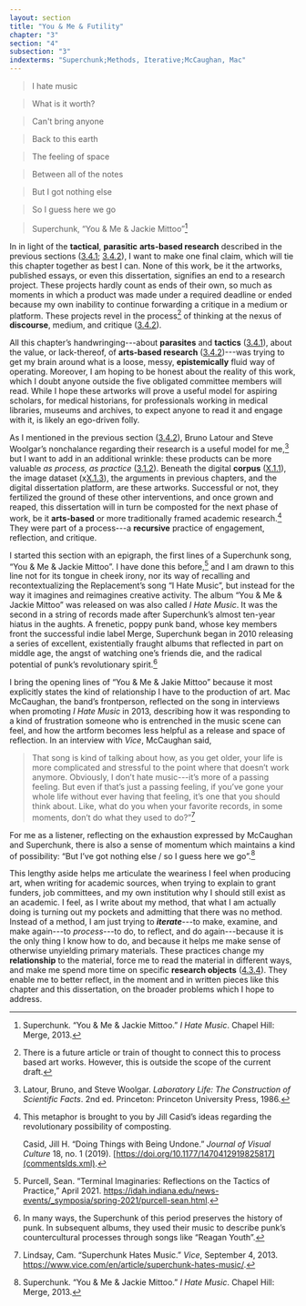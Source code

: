 ```yaml
---
layout: section
title: "You & Me & Futility"
chapter: "3"
section: "4"
subsection: "3"
indexterms: "Superchunk;Methods, Iterative;McCaughan, Mac"
---
```


>I hate music

>What is it worth?

>Can't bring anyone

>Back to this earth

>The feeling of space

>Between all of the notes

>But I got nothing else

>So I guess here we go

>  Superchunk, “You & Me & Jackie Mittoo”[^fn1]

In in light of the <span data-tooltip aria-haspopup="true" class="has-tip" data-disable-hover="false" tabindex="1" data-title="The term tactics comes from the philosophy of Michel de Certeau, and refers to political action taken that has no impact on broader cultural and political struggles."><b>tactical</b></span>, <span data-tooltip aria-haspopup="true" class="has-tip" data-disable-hover="false" tabindex="1" data-title="The term 'parasite' comes from the tripartite ontology argued for by Michel Serres. It refers to systems of being in which things thought in opposition are linked through their dependence on one another."><b>parasitic</b></span> <span data-tooltip aria-haspopup="true" class="has-tip" data-disable-hover="false" tabindex="1" data-title="Arts-based methods refer to any research method that applies creative activity as a research method. This can include traditional arts like painting, sculpture, or dance, or more complex conceptual or multi-media approaches."><b>arts-based research</b></span> described in the previous sections (<a href="{{ site.baseurl }}/dissertation/3_4_1">3.4.1</a>; <a href="{{ site.baseurl }}/dissertation/3_4_2">3.4.2</a>), I want to make one final claim, which will tie this chapter together as best I can. None of this work, be it the artworks, published essays, or even this dissertation, signifies an end to a research project. These projects hardly count as ends of their own, so much as moments in which a product was made under a required deadline or ended because my own inability to continue forwarding a critique in a medium or platform. These projects revel in the process[^fn2] of thinking at the nexus of <span data-tooltip aria-haspopup="true" class="has-tip" data-disable-hover="false" tabindex="1" data-title="Discourse refers to a scholarly conversation which occurs in a field of knowledge production. I use it in a Foucauldian sense, to convey the agreed upon modes and objects of discussion which are taken for granted in a community or scholarly field."><b>discourse</b></span>, medium, and critique (<a href="{{ site.baseurl }}/dissertation/3_4_2">3.4.2</a>).

All this chapter’s handwringing---about <span data-tooltip aria-haspopup="true" class="has-tip" data-disable-hover="false" tabindex="1" data-title="The term 'parasite' comes from the tripartite ontology argued for by Michel Serres. It refers to systems of being in which things thought in opposition are linked through their dependence on one another."><b>parasites</b></span> and <span data-tooltip aria-haspopup="true" class="has-tip" data-disable-hover="false" tabindex="1" data-title="The term tactics comes from the philosophy of Michel de Certeau, and refers to political action taken that has no impact on broader cultural and political struggles."><b>tactics</b></span> (<a href="{{ site.baseurl }}/dissertation/3_4_1">3.4.1</a>), about the value, or lack-thereof, of <span data-tooltip aria-haspopup="true" class="has-tip" data-disable-hover="false" tabindex="1" data-title="Arts-based methods refer to any research method that applies creative activity as a research method. This can include traditional arts like painting, sculpture, or dance, or more complex conceptual or multi-media approaches."><b>arts-based research</b></span> (<a href="{{ site.baseurl }}/dissertation/3_4_2">3.4.2</a>)---was trying to get my brain around what is a loose, messy, <span data-tooltip aria-haspopup="true" class="has-tip" data-disable-hover="false" tabindex="1" data-title="Epistemics is a philosophical term referring to the study of knowledge. I use it to talk about the entwined practices of scientific culture, its arguments, and its methodologies."><b>epistemically</b></span> fluid way of operating. Moreover, I am hoping to be honest about the reality of this work, which I doubt anyone outside the five obligated committee members will read. While I hope these artworks will prove a useful model for aspiring scholars, for medical historians, for professionals working in medical libraries, museums and archives, to expect anyone to read it and engage with it, is likely an ego-driven folly. 

As I mentioned in the previous section (<a href="{{ site.baseurl }}/dissertation/3_4_2">3.4.2</a>), Bruno Latour and Steve Woolgar’s nonchalance regarding their research is a useful model for me,[^fn3] but I want to add in an additional wrinkle: these products can be more valuable *as process, as practice* (<a href="{{ site.baseurl }}/dissertation/3_1_2">3.1.2</a>). Beneath the digital <span data-tooltip aria-haspopup="true" class="has-tip" data-disable-hover="false" tabindex="1" data-title="A corpus refers to a collection of texts used for computational analysis."><b>corpus</b></span> (<a href="{{ site.baseurl }}/dissertation/X_1_1">X.1.1</a>), the image dataset (x<a href="{{ site.baseurl }}/dissertation/X_1_3">X.1.3</a>), the arguments in previous chapters, and the digital dissertation platform, are these artworks. Successful or not, they fertilized the ground of these other interventions, and once grown and reaped, this dissertation will in turn be composted for the next phase of work, be it <span data-tooltip aria-haspopup="true" class="has-tip" data-disable-hover="false" tabindex="1" data-title="Arts-based methods refer to any research method that applies creative activity as a research method. This can include traditional arts like painting, sculpture, or dance, or more complex conceptual or multi-media approaches."><b>arts-based</b></span> or more traditionally framed academic research.[^fn4] They were part of a process---a <span data-tooltip aria-haspopup="true" class="has-tip" data-disable-hover="false" tabindex="1" data-title="I use the term recursive to describes an iterative process of examination, experimentation, and reflection."><b>recursive</b></span> practice of engagement, reflection, and critique.

I started this section with an epigraph, the first lines of a Superchunk song, “You & Me & Jackie Mittoo”. I have done this before,[^fn5] and I am drawn to this line not for its tongue in cheek irony, nor its way of recalling and recontextualizing the Replacement’s song “I Hate Music”, but instead for the way it imagines and reimagines creative activity. The album “You & Me & Jackie Mittoo” was released on was also called *I Hate Music*. It was the second in a string of records made after Superchunk’s almost ten-year hiatus in the aughts. A frenetic, poppy punk band, whose key members front the successful indie label Merge, Superchunk began in 2010 releasing a series of excellent, existentially fraught albums that reflected in part on middle age, the angst of watching one’s friends die, and the radical potential of punk’s revolutionary spirit.[^fn6]

I bring the opening lines of “You & Me & Jakie Mittoo” because it most explicitly states the kind of relationship I have to the production of art. Mac McCaughan, the band’s frontperson, reflected on the song in interviews when promoting *I Hate Music* in 2013, describing how it was responding to a kind of frustration someone who is entrenched in the music scene can feel, and how the artform becomes less helpful as a release and space of reflection. In an interview with *Vice*, McCaughan said, 

>That song is kind of talking about how, as you get older, your life is more complicated and stressful to the point where that doesn’t work anymore. Obviously, I don’t hate music---it’s more of a passing feeling. But even if that’s just a passing feeling, if you’ve gone your whole life without ever having that feeling, it’s one that you should think about. Like, what do you when your favorite records, in some moments, don’t do what they used to do?”[^fn7]  

For me as a listener, reflecting on the exhaustion expressed by McCaughan and Superchunk, there is also a sense of momentum which maintains a kind of possibility: “But I’ve got nothing else / so I guess here we go”.[^fn8]

This lengthy aside helps me articulate the weariness I feel when producing art, when writing for academic sources, when trying to explain to grant funders, job committees, and my own institution why I should still exist as an academic. I feel, as I write about my method, that what I am actually doing is turning out my pockets and admitting that there was no method. Instead of a method, I am just trying to <span data-tooltip aria-haspopup="true" class="has-tip" data-disable-hover="false" tabindex="1" data-title="Iterative, here, refers to a process of learning in which completed projects are analyzed after their completion. This analysis allows for future projects to be more successful, and to address new, but related concepts."><b>*iterate*</b></span>---to make, examine, and make again---to *process*---to do, to reflect, and do again---because it is the only thing I know how to do, and because it helps me make sense of otherwise unyielding primary materials. These practices change my <span data-tooltip aria-haspopup="true" class="has-tip" data-disable-hover="false" tabindex="1" data-title="Relationality, as I use it, is indebted to Indigenous knowledge systems. Relation refers to the ways researchers become connected to and obligated to the people, ideas, and non-human entities which they study."><b>relationship</b></span> to the material, force me to read the material in different ways, and make me spend more time on specific <span data-tooltip aria-haspopup="true" class="has-tip" data-disable-hover="false" tabindex="1" data-title="I use the term research object to refer to materials that have been divorced from the subject of their origin. Object, as I use it, carefully considers how human patients are denied their humanity through transformations that deem them as objects."><b>research objects</b></span> (<a href="{{ site.baseurl }}/dissertation/4_3_4">4.3.4</a>). They enable me to better reflect, in the moment and in written pieces like this chapter and this dissertation, on the broader problems which I hope to address.

<div class="style-divider">
 	<div class="line"></div>
</div>

[^fn1]: Superchunk. “You & Me & Jackie Mittoo.” *I Hate Music*. Chapel Hill: Merge, 2013.

[^fn2]: There is a future article or train of thought to connect this to process based art works. However, this is outside the scope of the current draft.

[^fn3]: Latour, Bruno, and Steve Woolgar. *Laboratory Life: The Construction of Scientific Facts*. 2nd ed. Princeton: Princeton University Press, 1986.

[^fn4]: This metaphor is brought to you by Jill Casid’s ideas regarding the revolutionary possibility of composting.
	
	Casid, Jill H. “Doing Things with Being Undone.” *Journal of Visual Culture* 18, no. 1 (2019). [https://doi.org/10.1177/1470412919825817](commentsIds.xml).

[^fn5]: Purcell, Sean. “Terminal Imaginaries: Reflections on the Tactics of Practice,” April 2021. <https://idah.indiana.edu/news-events/_symposia/spring-2021/purcell-sean.html>.

[^fn6]: In many ways, the Superchunk of this period preserves the history of punk. In subsequent albums, they used their music to describe punk’s countercultural processes through songs like “Reagan Youth”.

[^fn7]: Lindsay, Cam. “Superchunk Hates Music.” *Vice*, September 4, 2013. <https://www.vice.com/en/article/superchunk-hates-music/>.

[^fn8]: Superchunk. “You & Me & Jackie Mittoo.” *I Hate Music*. Chapel Hill: Merge, 2013.